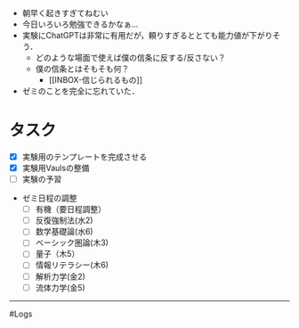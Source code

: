 
- 朝早く起きすぎてねむい
- 今日いろいろ勉強できるかなぁ...
- 実験にChatGPTは非常に有用だが，頼りすぎるととても能力値が下がりそう．
	- どのような場面で使えば僕の信条に反する/反さない？
	- 僕の信条とはそもそも何？
		- [[INBOX-信じられるもの]]
- ゼミのことを完全に忘れていた．
# タスク

- [x] 実験用のテンプレートを完成させる
- [x] 実験用Vaulsの整備
- [ ] 実験の予習
	
- ゼミ日程の調整
	- [ ] 有機（要日程調整）
	- [ ] 反復強制法(水2)
	- [ ] 数学基礎論(水6)
	- [ ] ベーシック圏論(木3)
	- [ ] 量子（木5）
	- [ ] 情報リテラシー(木6)
	- [ ] 解析力学(金2)
	- [ ] 流体力学(金5)
---
#Logs 